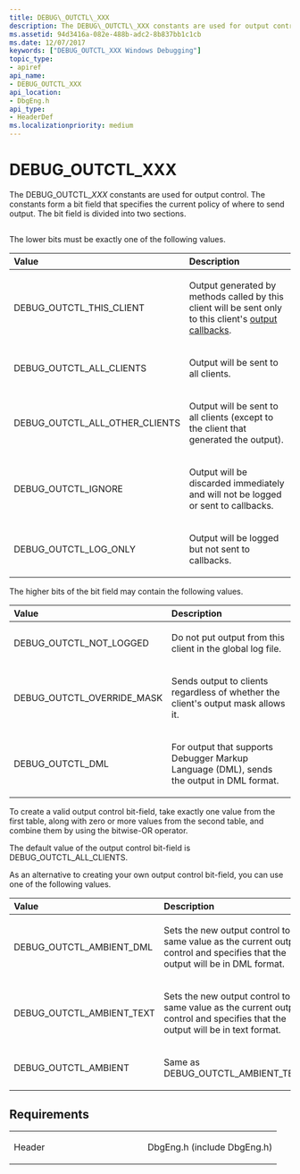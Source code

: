 ```yaml
---
title: DEBUG\_OUTCTL\_XXX
description: The DEBUG\_OUTCTL\_XXX constants are used for output control. The constants form a bit field that specifies the current policy of where to send output. The bit field is divided into two sections.
ms.assetid: 94d3416a-082e-488b-adc2-8b837bb1c1cb
ms.date: 12/07/2017
keywords: ["DEBUG_OUTCTL_XXX Windows Debugging"]
topic_type:
- apiref
api_name:
- DEBUG_OUTCTL_XXX
api_location:
- DbgEng.h
api_type:
- HeaderDef
ms.localizationpriority: medium
---
```


# DEBUG\_OUTCTL\_XXX


The DEBUG\_OUTCTL\_*XXX* constants are used for output control. The constants form a bit field that specifies the current policy of where to send output. The bit field is divided into two sections.

## <span id="ddk_debug_outctl_xxx_dbx"></span><span id="DDK_DEBUG_OUTCTL_XXX_DBX"></span>


The lower bits must be exactly one of the following values.

<table>
<colgroup>
<col width="50%" />
<col width="50%" />
</colgroup>
<thead>
<tr class="header">
<th align="left">Value</th>
<th align="left">Description</th>
</tr>
</thead>
<tbody>
<tr class="odd">
<td align="left"><p>DEBUG_OUTCTL_THIS_CLIENT</p></td>
<td align="left"><p>Output generated by methods called by this client will be sent only to this client's <a href="/windows-hardware/drivers/debugger/using-input-and-output#output-callbacks" data-raw-source="[output callbacks](./using-input-and-output.md#output-callbacks)">output callbacks</a>.</p></td>
</tr>
<tr class="even">
<td align="left"><p>DEBUG_OUTCTL_ALL_CLIENTS</p></td>
<td align="left"><p>Output will be sent to all clients.</p></td>
</tr>
<tr class="odd">
<td align="left"><p>DEBUG_OUTCTL_ALL_OTHER_CLIENTS</p></td>
<td align="left"><p>Output will be sent to all clients (except to the client that generated the output).</p></td>
</tr>
<tr class="even">
<td align="left"><p>DEBUG_OUTCTL_IGNORE</p></td>
<td align="left"><p>Output will be discarded immediately and will not be logged or sent to callbacks.</p></td>
</tr>
<tr class="odd">
<td align="left"><p>DEBUG_OUTCTL_LOG_ONLY</p></td>
<td align="left"><p>Output will be logged but not sent to callbacks.</p></td>
</tr>
</tbody>
</table>

 

The higher bits of the bit field may contain the following values.

<table>
<colgroup>
<col width="50%" />
<col width="50%" />
</colgroup>
<thead>
<tr class="header">
<th align="left">Value</th>
<th align="left">Description</th>
</tr>
</thead>
<tbody>
<tr class="odd">
<td align="left"><p>DEBUG_OUTCTL_NOT_LOGGED</p></td>
<td align="left"><p>Do not put output from this client in the global log file.</p></td>
</tr>
<tr class="even">
<td align="left"><p>DEBUG_OUTCTL_OVERRIDE_MASK</p></td>
<td align="left"><p>Sends output to clients regardless of whether the client's output mask allows it.</p></td>
</tr>
<tr class="odd">
<td align="left"><p>DEBUG_OUTCTL_DML</p></td>
<td align="left"><p>For output that supports Debugger Markup Language (DML), sends the output in DML format.</p></td>
</tr>
</tbody>
</table>

 

To create a valid output control bit-field, take exactly one value from the first table, along with zero or more values from the second table, and combine them by using the bitwise-OR operator.

The default value of the output control bit-field is DEBUG\_OUTCTL\_ALL\_CLIENTS.

As an alternative to creating your own output control bit-field, you can use one of the following values.

<table>
<colgroup>
<col width="50%" />
<col width="50%" />
</colgroup>
<thead>
<tr class="header">
<th align="left">Value</th>
<th align="left">Description</th>
</tr>
</thead>
<tbody>
<tr class="odd">
<td align="left"><p>DEBUG_OUTCTL_AMBIENT_DML</p></td>
<td align="left"><p>Sets the new output control to the same value as the current output control and specifies that the output will be in DML format.</p></td>
</tr>
<tr class="even">
<td align="left"><p>DEBUG_OUTCTL_AMBIENT_TEXT</p></td>
<td align="left"><p>Sets the new output control to the same value as the current output control and specifies that the output will be in text format.</p></td>
</tr>
<tr class="odd">
<td align="left"><p>DEBUG_OUTCTL_AMBIENT</p></td>
<td align="left"><p>Same as DEBUG_OUTCTL_AMBIENT_TEXT.</p></td>
</tr>
</tbody>
</table>

 

Requirements
------------

<table>
<colgroup>
<col width="50%" />
<col width="50%" />
</colgroup>
<tbody>
<tr class="odd">
<td align="left"><p>Header</p></td>
<td align="left">DbgEng.h (include DbgEng.h)</td>
</tr>
</tbody>
</table>

